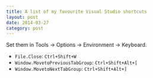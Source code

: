 ```yaml
---
title: A list of my favourite Visual Studio shortcuts
layout: post
date: 2014-03-27
category: post
---
```


Set them in Tools -> Options -> Environment -> Keyboard.

- `File.Close`: `Ctrl+Shift+W`
- `Window.MovetoPreviousTabGroup`: `Ctrl+Shift+Alt+[`
- `Window.MovetoNextTabGroup`: `Ctrl+Shift+Alt+]`